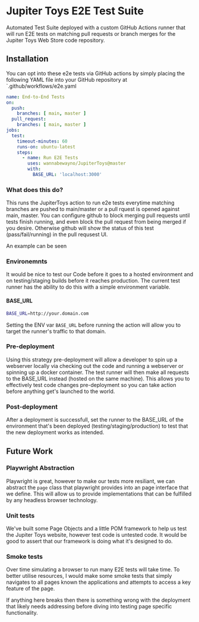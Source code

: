 # Jupiter Toys E2E Test Suite
Automated Test Suite deployed with a custom GitHub Actions runner that will run E2E tests on matching pull requests or branch merges for the Jupiter Toys Web Store code repository.

## Installation
You can opt into these e2e tests via GitHub actions by simply placing the following YAML file into your GitHub repository at `.github/workflows/e2e.yaml

```yaml
name: End-to-End Tests
on:
  push:
    branches: [ main, master ]
  pull_request:
    branches: [ main, master ]
jobs:
  test:
    timeout-minutes: 60
    runs-on: ubuntu-latest
    steps:
      - name: Run E2E Tests
        uses: wannabewayno/JupiterToys@master
        with:
          BASE_URL: 'localhost:3000'
```

### What does this do?
This runs the JupiterToys action to run e2e tests everytime matching branches are pushed to main/master or a pull rquest is opened against main, master.
You can configure github to block merging pull requests until tests finish running, and even block the pull request from being merged if you desire. Otherwise github will show the status of this test (pass/fail/running) in the pull requsest UI.

An example can be seen 

### Environemnts
It would be nice to test our Code before it goes to a hosted environment and on testing/staging builds before it reaches production. The current test runner has the ability to do this with a simple environment variable.

#### BASE_URL
```bash
BASE_URL=http://your.domain.com
```
Setting the ENV var `BASE_URL` before running the action will allow you to target the runner's traffic to that domain.

### Pre-deployment
Using this strategy pre-deployment will allow a developer to spin up a webserver locally via checking out the code and running a webserver or spinning up a docker container. The test runner will then make all requests to the BASE_URL instead (hosted on the same machine). This allows you to effectively test code changes pre-deployment so you can take action before anything get's launched to the world.

### Post-deployment
After a deployment is successfull, set the runner to the BASE_URL of the environment that's been deployed (testing/staging/production) to test that the new deployment works as intended.

## Future Work
### Playwright Abstraction
Playwright is great, however to make our tests more resiliant, we can abstract the `page` class that playwright provides into an page interface that we define. This will allow us to provide implementations that can be fulfilled by any headless browser technology.

### Unit tests
We've built some Page Objects and a little POM framework to help us test the Jupiter Toys website, however test code is untested code. It would be good to assert that our framework is doing what it's designed to do.

### Smoke tests
Over time simulating a browser to run many E2E tests will take time.
To better utilise resources, I would make some smoke tests that simply navigates to all pages known the applications and attempts to access a key feature of the page.

If anything here breaks then there is something wrong with the deployment that likely needs addressing before diving into testing page specific functionality.